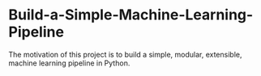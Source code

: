 # Build-a-Simple-Machine-Learning-Pipeline
The motivation of this project is to build a simple, modular, extensible, machine learning pipeline in Python.
